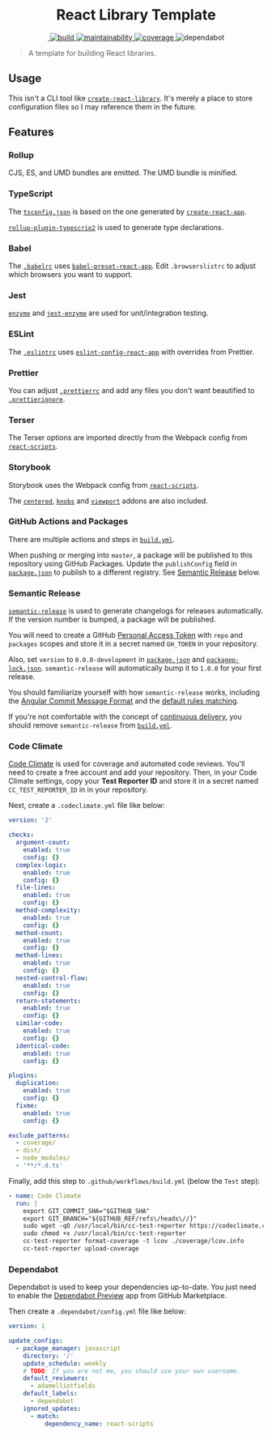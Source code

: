 <h1 align="center">
  React Library Template
</h1>

<!-- TODO: Update badges with your repository. -->
<p align="center">
  <a href="https://github.com/adamelliotfields/react-library-template/releases" target="_blank" rel="noopener noreferrer">
    <img src="https://img.shields.io/github/v/release/adamelliotfields/react-library-template?logo=github&color=brightgreen" alt="" />
  </a>
  <a href="https://github.com/adamelliotfields/react-library-template/actions" target="_blank" rel="noopener noreferrer">
    <img src="https://img.shields.io/github/workflow/status/adamelliotfields/react-library-template/build?logo=github" alt="build">
  </a>
  <a href="https://codeclimate.com/github/adamelliotfields/react-library-template" target="_blank" rel="noopener noreferrer">
    <img src="https://badgen.net/codeclimate/maintainability/adamelliotfields/react-library-template?icon=codeclimate&label=maintainability" alt="maintainability">
  </a>
  <a href="https://codeclimate.com/github/adamelliotfields/react-library-template" target="_blank" rel="noopener noreferrer">
    <img src="https://badgen.net/codeclimate/coverage/adamelliotfields/react-library-template?icon=codeclimate&label=coverage" alt="coverage">
  </a>
  <img src="https://badgen.net/dependabot/adamelliotfields/react-library-template?icon=dependabot&label=dependabot" alt="dependabot" />
</p>

> A template for building React libraries.

## Usage

This isn't a CLI tool like [`create-react-library`](https://github.com/transitive-bullshit/create-react-library).
It's merely a place to store configuration files so I may reference them in the future.

## Features

### Rollup

CJS, ES, and UMD bundles are emitted. The UMD bundle is minified.

### TypeScript

The [`tsconfig.json`](./tsconfig.json) is based on the one generated by [`create-react-app`](https://github.com/facebook/create-react-app/blob/v3.4.0/packages/react-scripts/scripts/utils/verifyTypeScriptSetup.js#L94).

[`rollup-plugin-typescrip2`](https://github.com/ezolenko/rollup-plugin-typescript2) is used to generate type declarations.

### Babel

The [`.babelrc`](./.babelrc) uses [`babel-preset-react-app`](https://github.com/facebook/create-react-app/tree/v3.4.0/packages/babel-preset-react-app).
Edit `.browserslistrc` to adjust which browsers you want to support.

### Jest

[`enzyme`](https://github.com/enzymejs/enzyme) and [`jest-enzyme`](https://github.com/FormidableLabs/enzyme-matchers/tree/master/packages/jest-enzyme)
are used for unit/integration testing.

### ESLint

The [`.eslintrc`](./.eslintrc) uses [`eslint-config-react-app`](https://github.com/facebook/create-react-app/tree/v3.4.0/packages/eslint-config-react-app)
with overrides from Prettier.

### Prettier

You can adjust [`.prettierrc`](./.prettierrc) and add any files you don't want beautified to [`.prettierignore`](./.prettierignore).

### Terser

The Terser options are imported directly from the Webpack config from [`react-scripts`](https://github.com/facebook/create-react-app/blob/v3.4.0/packages/react-scripts/config/webpack.config.js#L210).

### Storybook

Storybook uses the Webpack config from [`react-scripts`](https://github.com/facebook/create-react-app/blob/v3.4.0/packages/react-scripts/config/webpack.config.js).

The [`centered`](https://github.com/storybookjs/storybook/tree/master/addons/centered), [`knobs`](https://github.com/storybookjs/storybook/tree/master/addons/knobs)
and [`viewport`](https://github.com/storybookjs/storybook/tree/master/addons/viewport) addons are also included.

### GitHub Actions and Packages

There are multiple actions and steps in [`build.yml`](./build.yml).

When pushing or merging into `master`, a package will be published to this repository using GitHub
Packages. Update the `publishConfig` field in [`package.json`](./package.json) to publish to a
different registry. See [Semantic Release](#semantic-release) below.

### Semantic Release

[`semantic-release`](https://github.com/semantic-release/semantic-release) is used to generate
changelogs for releases automatically. If the version number is bumped, a package will be published.

You will need to create a GitHub [Personal Access Token](https://github.com/settings/tokens) with
`repo` and `packages` scopes and store it in a secret named `GH_TOKEN` in your repository.

Also, set `version` to `0.0.0-development` in [`package.json`](./package.json) and
[`packagep-lock.json`](./package-lock.json). `semantic-release` will automatically bump it to
`1.0.0` for your first release.

You should familiarize yourself with how `semantic-release` works, including the
[Angular Commit Message Format](https://github.com/angular/angular.js/blob/master/DEVELOPERS.md#-git-commit-guidelines)
and the [default rules matching](https://github.com/semantic-release/commit-analyzer/blob/v8.0.1/README.md#default-rules-matching).

If you're not comfortable with the concept of [continuous delivery](https://continuousdelivery.com),
you should remove `semantic-release` from [`build.yml`](./.github/workflows/build.yml).

### Code Climate

[Code Climate](https://codeclimate.com/quality/pricing) is used for coverage and automated code
reviews. You'll need to create a free account and add your repository. Then, in your Code Climate
settings, copy your **Test Reporter ID** and store it in a secret named `CC_TEST_REPORTER_ID` in
in your repository.


Next, create a `.codeclimate.yml` file like below:

```yaml
version: '2'

checks:
  argument-count:
    enabled: true
    config: {}
  complex-logic:
    enabled: true
    config: {}
  file-lines:
    enabled: true
    config: {}
  method-complexity:
    enabled: true
    config: {}
  method-count:
    enabled: true
    config: {}
  method-lines:
    enabled: true
    config: {}
  nested-control-flow:
    enabled: true
    config: {}
  return-statements:
    enabled: true
    config: {}
  similar-code:
    enabled: true
    config: {}
  identical-code:
    enabled: true
    config: {}

plugins:
  duplication:
    enabled: true
    config: {}
  fixme:
    enabled: true
    config: {}

exclude_patterns:
  - coverage/
  - dist/
  - node_modules/
  - '**/*.d.ts'
```

Finally, add this step to `.github/workflows/build.yml` (below the `Test` step):

```yaml
- name: Code Climate
  run: |
    export GIT_COMMIT_SHA="$GITHUB_SHA"
    export GIT_BRANCH="${GITHUB_REF/refs\/heads\//}"
    sudo wget -qO /usr/local/bin/cc-test-reporter https://codeclimate.com/downloads/test-reporter/test-reporter-latest-linux-amd64
    sudo chmod +x /usr/local/bin/cc-test-reporter
    cc-test-reporter format-coverage -t lcov ./coverage/lcov.info
    cc-test-reporter upload-coverage
```

### Dependabot

Dependabot is used to keep your dependencies up-to-date. You just need to enable the
[Dependabot Preview](https://github.com/marketplace/dependabot-preview) app from GitHub Marketplace.

Then create a `.dependabot/config.yml` file like below:

```yaml
version: 1

update_configs:
  - package_manager: javascript
    directory: '/'
    update_schedule: weekly
    # TODO: If you are not me, you should use your own username.
    default_reviewers:
      - adamelliotfields
    default_labels:
      - dependabot
    ignored_updates:
      - match:
          dependency_name: react-scripts
```

